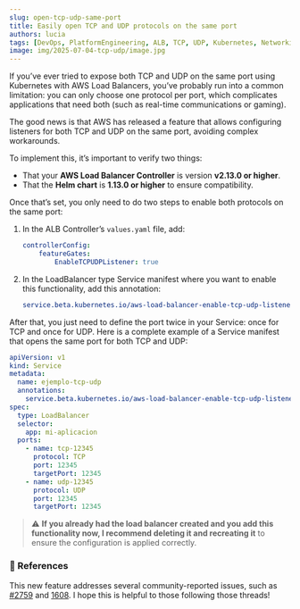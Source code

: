```yaml
---
slug: open-tcp-udp-same-port
title: Easily open TCP and UDP protocols on the same port
authors: lucia
tags: [DevOps, PlatformEngineering, ALB, TCP, UDP, Kubernetes, Networking, AWS]
image: img/2025-07-04-tcp-udp/image.jpg
---
```

If you’ve ever tried to expose both TCP and UDP on the same port using Kubernetes with AWS Load Balancers, you’ve probably run into a common limitation: you can only choose one protocol per port, which complicates applications that need both (such as real-time communications or gaming).

The good news is that AWS has released a feature that allows configuring listeners for both TCP and UDP on the same port, avoiding complex workarounds.

<!--truncate-->

To implement this, it’s important to verify two things:
- That your **AWS Load Balancer Controller** is version **v2.13.0 or higher**.
- That the **Helm chart** is **1.13.0 or higher** to ensure compatibility.

Once that’s set, you only need to do two steps to enable both protocols on the same port:
1. In the ALB Controller’s `values.yaml` file, add:
    ```yaml
    controllerConfig:
        featureGates:
            EnableTCPUDPListener: true
    ```
2. In the LoadBalancer type Service manifest where you want to enable this functionality, add this annotation:
    ```yaml
    service.beta.kubernetes.io/aws-load-balancer-enable-tcp-udp-listener: 'true'
    ```
After that, you just need to define the port twice in your Service: once for TCP and once for UDP. Here is a complete example of a Service manifest that opens the same port for both TCP and UDP:
```yaml
apiVersion: v1
kind: Service
metadata:
  name: ejemplo-tcp-udp
  annotations:
    service.beta.kubernetes.io/aws-load-balancer-enable-tcp-udp-listener: "true"
spec:
  type: LoadBalancer
  selector:
    app: mi-aplicacion
  ports:
    - name: tcp-12345
      protocol: TCP
      port: 12345
      targetPort: 12345
    - name: udp-12345
      protocol: UDP
      port: 12345
      targetPort: 12345
```

>⚠️ **If you already had the load balancer created and you add this functionality now, I recommend deleting it and recreating it** to ensure the configuration is applied correctly.


### 💬 References
This new feature addresses several community-reported issues, such as [#2759](https://github.com/kubernetes-sigs/aws-load-balancer-controller/issues/2759) and [1608](https://github.com/kubernetes-sigs/aws-load-balancer-controller/issues/1608). I hope this is helpful to those following those threads!